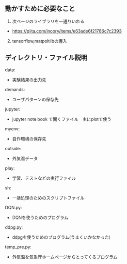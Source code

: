 ## 動かすために必要なこと

1. 次ページのライブラリを一通りいれる
  - https://qiita.com/inoory/items/e63ade6f21766c7c2393

2. tensorflow,matpoltlibの導入



## ディレクトリ・ファイル説明

data: 
  - 実験結果の出力先

demands:
  - ユーザパターンの保存先

jupyter:
  - jupyter note book で開くファイル　主にplotで使う
  
myenv:
  - 自作環境の保存先
  
outside:
  - 外気温データ

play:
  - 学習、テストなどの実行ファイル

sh:
  - 一括処理のためのスクリプトファイル

DQN.py:
  - DQNを使うためのプログラム

ddpg.py:
  - ddpgを使うためのプログラム(うまくいかなかった)

temp_pre.py:
  - 外気温を気象庁ホームページからとってくるプログラム

